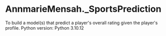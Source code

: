 # AnnmarieMensah._SportsPrediction
To build a model(s) that predict a player's overall rating given the player's profile.
Python version: Python 3.10.12
